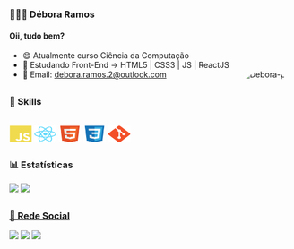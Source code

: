 ### 👨🏻‍💻 Débora Ramos

#### Oii, tudo bem?
- 😄 Atualmente curso Ciência da Computação
- 📝 Estudando Front-End -> HTML5 | CSS3 | JS | ReactJS
- 💬 Email: debora.ramos.2@outlook.com
  <img align="right" alt="Debora-pic" height="150" style="border-radius:50px;" src="https://cdn.discordapp.com/attachments/688405371806547974/908156630020026368/5tqffk.gif">

##

### 📌 Skills
<div style="display: inline_block"><br>
  <img align="center" alt="Debora-Js" height="30" width="40" src="https://raw.githubusercontent.com/devicons/devicon/master/icons/javascript/javascript-plain.svg">
  <img align="center" alt="Debora-React" height="30" width="40" src="https://raw.githubusercontent.com/devicons/devicon/master/icons/react/react-original.svg">
  <img align="center" alt="Debora-HTML" height="30" width="40" src="https://raw.githubusercontent.com/devicons/devicon/master/icons/html5/html5-original.svg">
  <img align="center" alt="Debora-CSS" height="30" width="40" src="https://raw.githubusercontent.com/devicons/devicon/master/icons/css3/css3-original.svg">
  <img align="center" alt="Debora-GIT" height="30" width="40" src="https://github.com/devicons/devicon/blob/master/icons/git/git-original.svg">
</div>

##

 ### 📊 Estatísticas
<div>
  <a href="https://github.com/deborzx">
  <img height="180em" src="https://github-readme-stats.vercel.app/api?username=deborzx&show_icons=true&theme=radical&include_all_commits=true&count_private=true"/>
    
  <img height="180em" src="https://github-readme-stats.vercel.app/api/top-langs/?username=deborzx&layout=compact&langs_count=7&theme=radical"/>
</div>
 

  
##
  
<div> 
  
  ### 🔗 Rede Social
  <a href="https://instagram.com/deborzx" target="_blank"><img src="https://img.shields.io/badge/-Instagram-%23E4405F?style=for-the-badge&logo=instagram&logoColor=white" target="_blank"></a>
  <a href = "mailto:debora.ramos.2.dr@gmail.com"><img src="https://img.shields.io/badge/-Gmail-%23333?style=for-the-badge&logo=gmail&logoColor=white" target="_blank"></a>
  <a href="https://www.linkedin.com/in/d%C3%A9bora-ramos-2410/" target="_blank"><img src="https://img.shields.io/badge/-LinkedIn-%230077B5?style=for-the-badge&logo=linkedin&logoColor=white" target="_blank"></a> 
 
 
</div>
